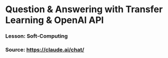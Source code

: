 # Question & Answering with Transfer Learning & OpenAl API 


### Lesson:  Soft-Computing

### Source: https://claude.ai/chat/
